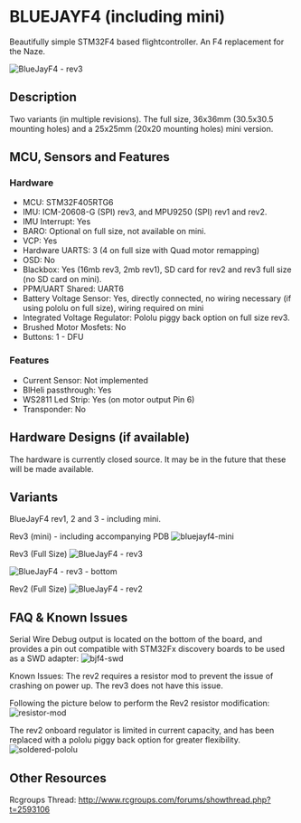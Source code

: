 # BLUEJAYF4 (including mini)

Beautifully simple STM32F4 based flightcontroller. An F4 replacement for the Naze.

![BlueJayF4 - rev3](https://cloud.githubusercontent.com/assets/6168871/17614562/ac35c8ee-60aa-11e6-8fd1-6457ee934784.jpg)

## Description

Two variants (in multiple revisions). The full size, 36x36mm (30.5x30.5 mounting holes) and a 25x25mm (20x20 mounting holes) mini version.

## MCU, Sensors and Features

### Hardware
  - MCU: STM32F405RTG6
  - IMU: ICM-20608-G (SPI) rev3, and MPU9250 (SPI) rev1 and rev2.
  - IMU Interrupt: Yes
  - BARO: Optional on full size, not available on mini.
  - VCP: Yes
  - Hardware UARTS: 3 (4 on full size with Quad motor remapping)
  - OSD: No
  - Blackbox: Yes (16mb rev3, 2mb rev1), SD card for rev2 and rev3 full size (no SD card on mini). 
  - PPM/UART Shared: UART6
  - Battery Voltage Sensor: Yes, directly connected, no wiring necessary (if using pololu on full size), wiring required on mini
  - Integrated Voltage Regulator: Pololu piggy back option on full size rev3.
  - Brushed Motor Mosfets: No
  - Buttons: 1 - DFU

### Features
  - Current Sensor: Not implemented
  - BlHeli passthrough: Yes 
  - WS2811 Led Strip: Yes (on motor output Pin 6)
  - Transponder: No

## Hardware Designs (if available)

The hardware is currently closed source. It may be in the future that these will be made available.

## Variants

BlueJayF4 rev1, 2 and 3 - including mini.

Rev3 (mini) - including accompanying PDB
![bluejayf4-mini](https://cloud.githubusercontent.com/assets/6168871/17614560/ac145f92-60aa-11e6-8e4b-c448164bb988.jpg)

Rev3 (Full Size)
![BlueJayF4 - rev3](https://cloud.githubusercontent.com/assets/6168871/17614562/ac35c8ee-60aa-11e6-8fd1-6457ee934784.jpg)

![BlueJayF4 - rev3 - bottom](https://cloud.githubusercontent.com/assets/6168871/17614561/ac33b9e6-60aa-11e6-8d12-87a02691a7c7.jpg)

Rev2 (Full Size)
![BlueJayF4 - rev2](https://cloud.githubusercontent.com/assets/6168871/17614346/01cef75a-60a9-11e6-93f9-16248d6def11.jpg)
## FAQ & Known Issues

Serial Wire Debug output is located on the bottom of the board, and provides a pin out compatible with STM32Fx discovery boards to be used as a SWD adapter:
![bjf4-swd](https://cloud.githubusercontent.com/assets/6168871/17614348/066cf4d8-60a9-11e6-89f3-c439c5654ba2.jpg)

Known Issues:
The rev2 requires a resistor mod to prevent the issue of crashing on power up. The rev3 does not have this issue.

Following the picture below to perform the Rev2 resistor modification:
![resistor-mod](https://cloud.githubusercontent.com/assets/6168871/17614652/3daa257c-60ab-11e6-8567-ab51625e8e89.png)

The rev2 onboard regulator is limited in current capacity, and has been replaced with a pololu piggy back option for greater flexibility.
![soldered-pololu](https://cloud.githubusercontent.com/assets/6168871/17614559/abe4d650-60aa-11e6-8c85-93ed35a8b04f.jpg)

## Other Resources

Rcgroups Thread: http://www.rcgroups.com/forums/showthread.php?t=2593106